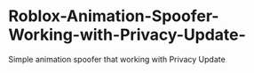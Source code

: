 # Roblox-Animation-Spoofer-Working-with-Privacy-Update-
Simple animation spoofer that working with Privacy Update
